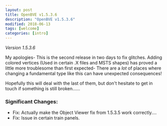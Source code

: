 ```yaml
---
layout: post
title: OpenBVE v1.5.3.6
description: "OpenBVE v1.5.3.6"
modified: 2018-06-13
tags: [welcome]
categories: [intro]
---
```


*Version 1.5.3.6*

My apologies- This is the second release in two days to fix glitches.
Adding colored vertices (Used in certain .X files and MSTS shapes) has proved a little more troublesome than first expected- There are a *lot* of places where changing a fundamental type like this can have unexpected consequences!

Hopefully this will deal with the last of them, but don't hesitate to get in touch if something is still broken......

### Significant Changes:
* Fix: Actually make the Object Viewer fix from 1.5.3.5 work correctly....
* Fix: Issue in certain train panels.